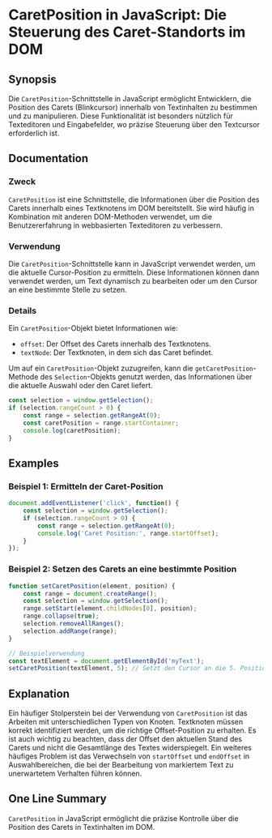 <!--
Meta Description: # CaretPosition in JavaScript: Die Steuerung des Caret-Standorts im DOM ## Synopsis Die `CaretPosition`-Schnittstelle in JavaScript ermöglicht Entwick...
Meta Keywords: die, position, caretposition, des, selection
-->

# CaretPosition in JavaScript: Die Steuerung des Caret-Standorts im DOM

## Synopsis
Die `CaretPosition`-Schnittstelle in JavaScript ermöglicht Entwicklern, die Position des Carets (Blinkcursor) innerhalb von Textinhalten zu bestimmen und zu manipulieren. Diese Funktionalität ist besonders nützlich für Texteditoren und Eingabefelder, wo präzise Steuerung über den Textcursor erforderlich ist.

## Documentation
### Zweck
`CaretPosition` ist eine Schnittstelle, die Informationen über die Position des Carets innerhalb eines Textknotens im DOM bereitstellt. Sie wird häufig in Kombination mit anderen DOM-Methoden verwendet, um die Benutzererfahrung in webbasierten Texteditoren zu verbessern.

### Verwendung
Die `CaretPosition`-Schnittstelle kann in JavaScript verwendet werden, um die aktuelle Cursor-Position zu ermitteln. Diese Informationen können dann verwendet werden, um Text dynamisch zu bearbeiten oder um den Cursor an eine bestimmte Stelle zu setzen.

### Details
Ein `CaretPosition`-Objekt bietet Informationen wie:
- `offset`: Der Offset des Carets innerhalb des Textknotens.
- `textNode`: Der Textknoten, in dem sich das Caret befindet.

Um auf ein `CaretPosition`-Objekt zuzugreifen, kann die `getCaretPosition`-Methode des `Selection`-Objekts genutzt werden, das Informationen über die aktuelle Auswahl oder den Caret liefert.

```javascript
const selection = window.getSelection();
if (selection.rangeCount > 0) {
    const range = selection.getRangeAt(0);
    const caretPosition = range.startContainer;
    console.log(caretPosition);
}
```

## Examples
### Beispiel 1: Ermitteln der Caret-Position
```javascript
document.addEventListener('click', function() {
    const selection = window.getSelection();
    if (selection.rangeCount > 0) {
        const range = selection.getRangeAt(0);
        console.log('Caret Position:', range.startOffset);
    }
});
```

### Beispiel 2: Setzen des Carets an eine bestimmte Position
```javascript
function setCaretPosition(element, position) {
    const range = document.createRange();
    const selection = window.getSelection();
    range.setStart(element.childNodes[0], position);
    range.collapse(true);
    selection.removeAllRanges();
    selection.addRange(range);
}

// Beispielverwendung
const textElement = document.getElementById('myText');
setCaretPosition(textElement, 5); // Setzt den Cursor an die 5. Position
```

## Explanation
Ein häufiger Stolperstein bei der Verwendung von `CaretPosition` ist das Arbeiten mit unterschiedlichen Typen von Knoten. Textknoten müssen korrekt identifiziert werden, um die richtige Offset-Position zu erhalten. Es ist auch wichtig zu beachten, dass der Offset den aktuellen Stand des Carets und nicht die Gesamtlänge des Textes widerspiegelt. Ein weiteres häufiges Problem ist das Verwechseln von `startOffset` und `endOffset` in Auswahlbereichen, die bei der Bearbeitung von markiertem Text zu unerwartetem Verhalten führen können.

## One Line Summary
`CaretPosition` in JavaScript ermöglicht die präzise Kontrolle über die Position des Carets in Textinhalten im DOM.